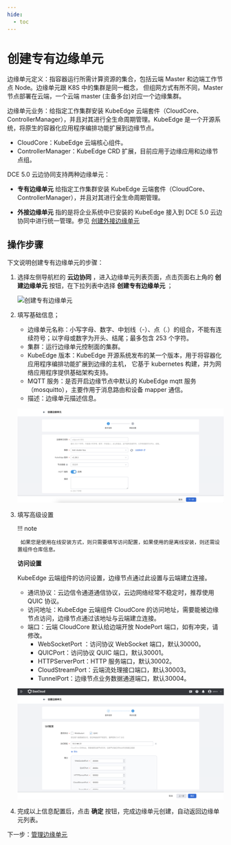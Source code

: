 ```yaml
---
hide:
  - toc
---
```


# 创建专有边缘单元

边缘单元定义：指容器运行所需计算资源的集合，包括云端 Master 和边端工作节点 Node。边缘单元跟 K8S 中的集群是同一概念，
但组网方式有所不同，Master 节点部署在云端，一个云端 master (主备多台)对应一个边缘集群。

边缘单元业务：给指定工作集群安装 KubeEdge 云端套件（CloudCore、ControllerManager），并且对其进行全生命周期管理。KubeEdge 是一个开源系统，将原生的容器化应用程序编排功能扩展到边缘节点。

- CloudCore：KubeEdge 云端核心组件。
- ControllerManager：KubeEdge CRD 扩展，目前应用于边缘应用和边缘节点组。

DCE 5.0 云边协同支持两种边缘单元：

- **专有边缘单元** 给指定工作集群安装 KubeEdge 云端套件（CloudCore、ControllerManager），并且对其进行全生命周期管理。

- **外接边缘单元** 指的是将企业系统中已安装的 KubeEdge 接入到 DCE 5.0 云边协同中进行统一管理。参见 [创建外接边缘单元](./create-external-unit.md)

## 操作步骤

下文说明创建专有边缘单元的步骤：

1. 选择左侧导航栏的 __云边协同__ ，进入边缘单元列表页面，点击页面右上角的 __创建边缘单元__ 按钮，在下拉列表中选择 __创建专有边缘单元__ ；

    ![创建专有边缘单元](../../images/create-edgeunit-01.png)

1. 填写基础信息；

    - 边缘单元名称：小写字母、数字、中划线（-）、点（.）的组合，不能有连续符号；以字母或数字为开头、结尾；最多包含 253 个字符。
    - 集群：运行边缘单元控制面的集群。
    - KubeEdge 版本：KubeEdge 开源系统发布的某一个版本，用于将容器化应用程序编排功能扩展到边缘的主机，
      它基于 kubernetes 构建，并为网络应用程序提供基础架构支持。
    - MQTT 服务：是否开启边缘节点中默认的 KubeEdge mqtt 服务（mosquitto），主要作用于消息路由和设备 mapper 通信。

    <!--- 边缘组件副本数：云端边缘组件的副本数，确保云端节点故障时，边缘组件高可用。-->

    - 描述：边缘单元描述信息。

    ![基本信息](../../images/create-edgeunit-050.png)

    <!-- 3. 组件仓库设置。KubeEdge 、Kant 的云端组件仓库设置；

    - KubeEdge 镜像仓库：KubeEdge 云端组件镜像仓库。
        - 默认：系统提供的默认镜像仓库地址，存储 KubeEdge 云端组件镜像，像 cloudcore 等。
        - 自定义：如果用户将 KubeEdge 云端组件镜像存储在自己的镜像仓库，用户可以选择自定义镜像仓库地址。

    - KubeEdge Helm 仓库：KubeEdge helm 应用仓库。如果下拉选项中没有您想要的 Helm 仓库，可以点击右侧 __创建仓库__ 按钮，创建新的 Helm 仓库。

    - Kant 镜像仓库：系统所需云端组件镜像仓库，Kant 代指云边协同模块。
        - 默认：系统提供的默认镜像仓库地址，存储云边协同模块所需云端组件镜像，像 kant-worker-admission;
        - 自定义：如果用户将系统云端组件镜像存储在自己的镜像仓库，用户可以选择自定义仓库地址。

    - Kant Helm 仓库：系统所需云端组件 helm 应用仓库，Kant 代指云边协同模块。如果下拉选项中没有您想要的 Helm 仓库，可以点击右侧 __创建仓库__ 按钮，创建新的 Helm 仓库。

    ![组件仓库设置](../../images/create-edgeunit-02.png)

    !!! note

        如果您想修改 KubeEdge 和 Kant 镜像仓库默认值，可以前往 **全局服务集群 kant-system 命名空间**下，修改 ConfigMap 配置文件对应参数 kubeedgeImageRepo 和 kantImageRepo。
        
        - ConfigMap 配置文件名称：dynamic-properties-config
        - 参数示例如下：

        ```yaml
        data:
          kantAPIServerProperties: |-
           {
            ...
            # KubeEdge 和 Kant 镜像仓库默认值
            "kubeedgeImageRepo": "docker.m.daocloud.io/kubeedge",
            "kantImageRepo": "release-ci.daocloud.io/kant",
           }
        ``` -->

1. 填写高级设置

    !!! note

        如果您是使用在线安装方式，则只需要填写访问配置，如果使用的是离线安装，则还需设置组件仓库信息。

    **访问设置**
    
    KubeEdge 云端组件的访问设置，边缘节点通过此设置与云端建立连接。

    - 通讯协议：云边信令通道通信协议，云边网络经常不稳定时，推荐使用 QUIC 协议。
    - 访问地址：KubeEdge 云端组件 CloudCore 的访问地址，需要能被边缘节点访问，边缘节点通过该地址与云端建立连接。
    - 端口：云端 CloudCore 默认给边端开放 NodePort 端口，如有冲突，请修改。
        - WebSocketPort ：访问协议 WebSocket 端口，默认30000。
        - QUICPort：访问协议 QUIC 端口，默认30001。
        - HTTPServerPort：HTTP 服务端口，默认30002。
        - CloudStreamPort：云端流处理接口端口，默认30003。
        - TunnelPort：边缘节点业务数据通道端口，默认30004。

    ![访问配置](../../images/create-edgeunit-06.png)

1. 完成以上信息配置后，点击 __确定__ 按钮，完成边缘单元创建，自动返回边缘单元列表。

下一步：[管理边缘单元](./manage-unit.md)
